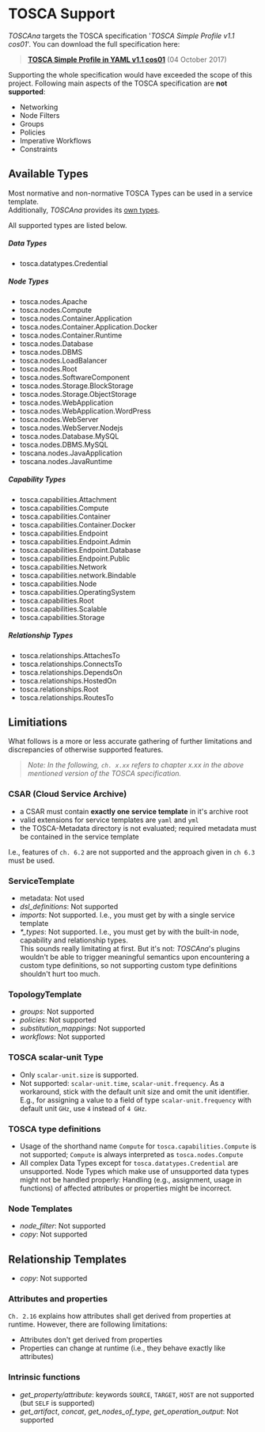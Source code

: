 # TOSCA Support

*TOSCAna* targets the TOSCA specification '*TOSCA Simple Profile v1.1 cos01*'.
You can download the full specification here:  
>[**TOSCA Simple Profile in YAML v1.1 cos01**](http://docs.oasis-open.org/tosca/TOSCA-Simple-Profile-YAML/v1.1/cos01/) (04 October 2017)

Supporting the whole specification would have exceeded the scope of this project. 
Following main aspects of the TOSCA specification are **not supported**:

- Networking
- Node Filters
- Groups
- Policies
- Imperative Workflows
- Constraints

## Available Types
Most normative and non-normative TOSCA Types can be used in a service template.  
Additionally, *TOSCAna* provides its [own types](toscana-types.md).

All supported types are listed below.

##### Data Types
- tosca.datatypes.Credential

##### Node Types 
- tosca.nodes.Apache                
- tosca.nodes.Compute               
- tosca.nodes.Container.Application 
- tosca.nodes.Container.Application.Docker 
- tosca.nodes.Container.Runtime     
- tosca.nodes.Database              
- tosca.nodes.DBMS                  
- tosca.nodes.LoadBalancer          
- tosca.nodes.Root                  
- tosca.nodes.SoftwareComponent     
- tosca.nodes.Storage.BlockStorage  
- tosca.nodes.Storage.ObjectStorage 
- tosca.nodes.WebApplication        
- tosca.nodes.WebApplication.WordPress     
- tosca.nodes.WebServer             
- tosca.nodes.WebServer.Nodejs             
- tosca.nodes.Database.MySQL               
- tosca.nodes.DBMS.MySQL                   
- toscana.nodes.JavaApplication 
- toscana.nodes.JavaRuntime     
 
##### Capability Types 
- tosca.capabilities.Attachment        
- tosca.capabilities.Compute           
- tosca.capabilities.Container         
- tosca.capabilities.Container.Docker 
- tosca.capabilities.Endpoint          
- tosca.capabilities.Endpoint.Admin    
- tosca.capabilities.Endpoint.Database 
- tosca.capabilities.Endpoint.Public   
- tosca.capabilities.Network           
- tosca.capabilities.network.Bindable  
- tosca.capabilities.Node              
- tosca.capabilities.OperatingSystem   
- tosca.capabilities.Root              
- tosca.capabilities.Scalable          
- tosca.capabilities.Storage           
 
##### Relationship Types
- tosca.relationships.AttachesTo 
- tosca.relationships.ConnectsTo 
- tosca.relationships.DependsOn  
- tosca.relationships.HostedOn   
- tosca.relationships.Root       
- tosca.relationships.RoutesTo   
 
## Limitiations
What follows is a more or less accurate gathering of further limitations and discrepancies of otherwise supported features. 

>*Note: In the following, `ch. x.xx` refers to chapter x.xx in the above mentioned version of the TOSCA specification.*

### CSAR (Cloud Service Archive)
- a CSAR must contain **exactly one service template** in it's archive root
- valid extensions for service templates are `yaml` and `yml`
- the TOSCA-Metadata directory is not evaluated; required metadata must be contained in the service template
 
I.e., features of `ch. 6.2` are not supported and the approach given in `ch 6.3` must be used.

### ServiceTemplate
- metadata: Not used
- *dsl_definitions*: Not supported
- *imports*: Not supported. 
I.e., you must get by with a single service template
- *\*_types*: Not supported.
I.e., you must get by with the built-in node, capability and relationship types.  
This sounds really limitating at first. 
But it's not: *TOSCAna*'s plugins wouldn't be able to trigger meaningful semantics upon encountering a custom type definitions, so not supporting custom type definitions shouldn't hurt too much.  

### TopologyTemplate
- *groups*: Not supported
- *policies*: Not supported
- *substitution_mappings*: Not supported
- *workflows*: Not supported

### TOSCA scalar-unit Type
- Only `scalar-unit.size` is supported.   
- Not supported: `scalar-unit.time`, `scalar-unit.frequency`. As a workaround, stick with the default unit size and omit the unit identifier. E.g., for assigning a value to a field of type `scalar-unit.frequency` with default unit `GHz`, use `4` instead of `4 GHz`.

### TOSCA type definitions
- Usage of the shorthand name `Compute` for `tosca.capabilities.Compute` is not supported; `Compute` is always interpreted as `tosca.nodes.Compute`
- All complex Data Types except for `tosca.datatypes.Credential` are unsupported. 
Node Types which make use of unsupported data types might not be handled properly: Handling (e.g., assignment, usage in functions) of affected attributes or properties might be incorrect.

### Node Templates
- *node_filter*: Not supported
- *copy*: Not supported

## Relationship Templates
- *copy*: Not supported


### Attributes and properties
`Ch. 2.16` explains how attributes shall get derived from properties at runtime.
However, there are following limitations:

- Attributes don't get derived from properties
- Properties can change at runtime (i.e., they behave exactly like attributes)

### Intrinsic functions
- *get_property/attribute*: keywords `SOURCE`, `TARGET`, `HOST` are not supported (but `SELF` is supported)
- *get_artifact*, *concat*, *get_nodes_of_type*, *get_operation_output*: Not supported


